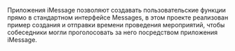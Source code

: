 Приложения iMessage позволяют создавать пользовательские функции прямо в стандартном интерфейсе Messages, в этом проекте реализован пример создания и отправки времени проведения мероприятий, чтобы собеседники могли проголосовать за него посредством приложения iMessage.